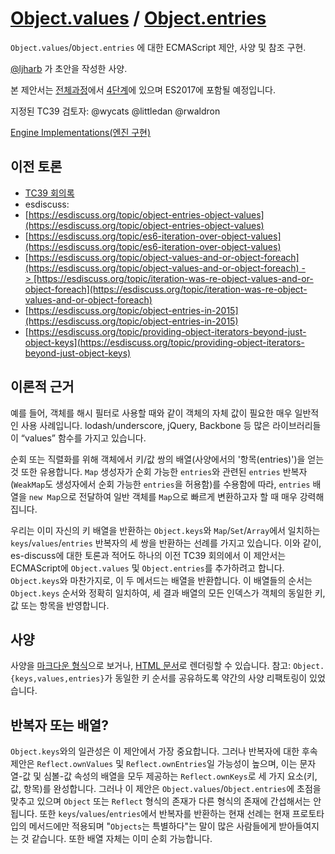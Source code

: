 # [Object.values](https://github.com/es-shims/Object.values) / [Object.entries](https://github.com/es-shims/Object.entries)

`Object.values`/`Object.entries` 에 대한 ECMAScript 제안, 사양 및 참조 구현.
  
[@ljharb](https://github.com/ljharb) 가 초안을 작성한 사양.

본 제안서는 [전체과정](https://tc39.github.io/process-document/)에서 [4단계](https://github.com/tc39/ecma262)에 있으며 ES2017에 포함될 예정입니다.

지정된 TC39 검토자: @wycats @littledan @rwaldron

[Engine Implementations(엔진 구현)](https://github.com/tc39/proposal-object-values-entries/issues/10)

## 이전 토론

- [TC39 회의록](https://github.com/rwaldron/tc39-notes/blob/c61f48cea5f2339a1ec65ca89827c8cff170779b/es6/2014-04/apr-9.md#51-objectentries-objectvalues)
- esdiscuss:
- [https://esdiscuss.org/topic/object-entries-object-values](https://esdiscuss.org/topic/object-entries-object-values)
- [https://esdiscuss.org/topic/es6-iteration-over-object-values](https://esdiscuss.org/topic/es6-iteration-over-object-values)
- [https://esdiscuss.org/topic/object-values-and-or-object-foreach](https://esdiscuss.org/topic/object-values-and-or-object-foreach) -> [https://esdiscuss.org/topic/iteration-was-re-object-values-and-or-object-foreach](https://esdiscuss.org/topic/iteration-was-re-object-values-and-or-object-foreach)
- [https://esdiscuss.org/topic/object-entries-in-2015](https://esdiscuss.org/topic/object-entries-in-2015)
- [https://esdiscuss.org/topic/providing-object-iterators-beyond-just-object-keys](https://esdiscuss.org/topic/providing-object-iterators-beyond-just-object-keys)

## 이론적 근거

예를 들어, 객체를 해시 필터로 사용할 때와 같이 객체의 자체 값이 필요한 매우 일반적인 사용 사례입니다. lodash/underscore, jQuery, Backbone 등 많은 라이브러리들이 “values” 함수를 가지고 있습니다.

순회 또는 직렬화를 위해 객체에서 키/값 쌍의 배열(사양에서의 '항목(entries)')을 얻는 것 또한 유용합니다. `Map` 생성자가 순회 가능한 `entries`와 관련된 `entries` 반복자(`WeakMap`도 생성자에서 순회 가능한 `entries`을 허용함)를 수용함에 따라, `entries` 배열을 `new Map`으로 전달하여 일반 객체를 `Map`으로 빠르게 변환하고자 할 때 매우 강력해집니다.

우리는 이미 자신의 키 배열을 반환하는 `Object.keys`와 `Map`/`Set`/`Array`에서 일치하는 `keys`/`values`/`entries` 반복자의 세 쌍을 반환하는 선례를 가지고 있습니다. 이와 같이, es-discuss에 대한 토론과 적어도 하나의 이전 TC39 회의에서 이 제안서는 ECMAScript에 `Object.values` 및 `Object.entries`를 추가하려고 합니다. `Object.keys`와 마찬가지로, 이 두 메서드는 배열을 반환합니다. 이 배열들의 순서는 `Object.keys` 순서와 정확히 일치하여, 세 결과 배열의 모든 인덱스가 객체의 동일한 키, 값 또는 항목을 반영합니다.

## 사양

사양을 [마크다운 형식](https://github.com/tc39/proposal-object-values-entries/blob/main/spec.md)으로 보거나, [HTML 문서](http://tc39.github.io/proposal-object-values-entries/)로 렌더링할 수 있습니다. 참고: `Object.{keys,values,entries}`가 동일한 키 순서를 공유하도록 약간의 사양 리팩토링이 있었습니다.

## 반복자 또는 배열?

`Object.keys`와의 일관성은 이 제안에서 가장 중요합니다. 그러나 반복자에 대한 후속 제안은 `Reflect.ownValues` 및 `Reflect.ownEntries`일 가능성이 높으며, 이는 문자열-값 및 심볼-값 속성의 배열을 모두 제공하는 `Reflect.ownKeys`로 세 가지 요소(키, 값, 항목)를 완성합니다. 그러나 이 제안은 `Object.values`/`Object.entries`에 초점을 맞추고 있으며 `Object` 또는 `Reflect` 형식의 존재가 다른 형식의 존재에 간섭해서는 안 됩니다. 또한 `keys`/`values`/`entries`에서 반복자를 반환하는 현재 선례는 현재 프로토타입의 메서드에만 적용되며 "`Objects`는 특별하다"는 말이 많은 사람들에게 받아들여지는 것 같습니다. 또한 배열 자체는 이미 순회 가능합니다.
